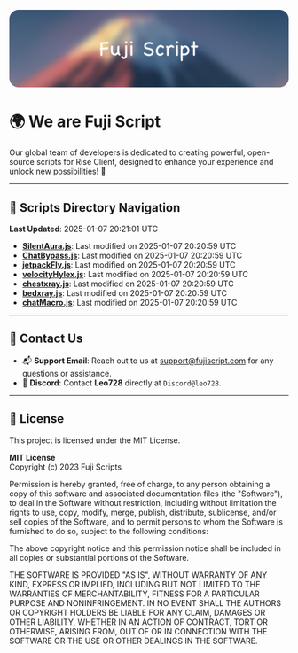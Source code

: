 ![Banner](.github/b.webp)

# 🌍 **We are Fuji Script**

Our global team of developers is dedicated to creating powerful, open-source scripts for Rise Client, designed to enhance your experience and unlock new possibilities! 🌟

---
<!-- SCRIPTS_NAVIGATION_START -->
## 📂 **Scripts Directory Navigation**

**Last Updated**: 2025-01-07 20:21:01 UTC

- **[SilentAura.js](scripts/SilentAura.js)**: Last modified on 2025-01-07 20:20:59 UTC
- **[ChatBypass.js](scripts/ChatBypass.js)**: Last modified on 2025-01-07 20:20:59 UTC
- **[jetpackFly.js](scripts/jetpackFly.js)**: Last modified on 2025-01-07 20:20:59 UTC
- **[velocityHylex.js](scripts/velocityHylex.js)**: Last modified on 2025-01-07 20:20:59 UTC
- **[chestxray.js](scripts/chestxray.js)**: Last modified on 2025-01-07 20:20:59 UTC
- **[bedxray.js](scripts/bedxray.js)**: Last modified on 2025-01-07 20:20:59 UTC
- **[chatMacro.js](scripts/chatMacro.js)**: Last modified on 2025-01-07 20:20:59 UTC

<!-- SCRIPTS_NAVIGATION_END -->

---

## 💬 **Contact Us**  
- 📬 **Support Email**: Reach out to us at [support@fujiscript.com](mailto:support@fujiscript.com) for any questions or assistance.  
- 💬 **Discord**: Contact **Leo728** directly at `Discord@leo728`.

---

## 📜 **License**

This project is licensed under the MIT License.  

**MIT License**  
Copyright (c) 2023 Fuji Scripts  

Permission is hereby granted, free of charge, to any person obtaining a copy of this software and associated documentation files (the "Software"), to deal in the Software without restriction, including without limitation the rights to use, copy, modify, merge, publish, distribute, sublicense, and/or sell copies of the Software, and to permit persons to whom the Software is furnished to do so, subject to the following conditions:  

The above copyright notice and this permission notice shall be included in all copies or substantial portions of the Software.  

THE SOFTWARE IS PROVIDED "AS IS", WITHOUT WARRANTY OF ANY KIND, EXPRESS OR IMPLIED, INCLUDING BUT NOT LIMITED TO THE WARRANTIES OF MERCHANTABILITY, FITNESS FOR A PARTICULAR PURPOSE AND NONINFRINGEMENT. IN NO EVENT SHALL THE AUTHORS OR COPYRIGHT HOLDERS BE LIABLE FOR ANY CLAIM, DAMAGES OR OTHER LIABILITY, WHETHER IN AN ACTION OF CONTRACT, TORT OR OTHERWISE, ARISING FROM, OUT OF OR IN CONNECTION WITH THE SOFTWARE OR THE USE OR OTHER DEALINGS IN THE SOFTWARE.  
